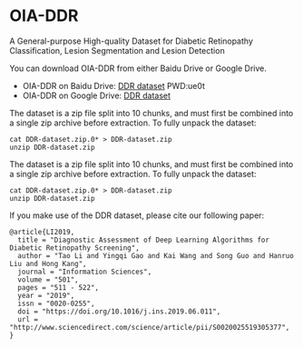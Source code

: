 # OIA-DDR

A General-purpose High-quality Dataset for Diabetic Retinopathy Classification, Lesion Segmentation and Lesion Detection

You can download OIA-DDR from either Baidu Drive or Google Drive.

- OIA-DDR on Baidu Drive: [DDR dataset](https://pan.baidu.com/s/1560JK2pzxTN9Ny1TcmNasQ "悬停显示") PWD:ue0t
- OIA-DDR on Google Drive: [DDR dataset](https://drive.google.com/drive/folders/1z6tSFmxW_aNayUqVxx6h6bY4kwGzUTEC "悬停显示")

The dataset is a zip file split into 10 chunks, and must first be combined into a single zip archive before extraction. To fully unpack the dataset:

```shell
cat DDR-dataset.zip.0* > DDR-dataset.zip
unzip DDR-dataset.zip
```

The dataset is a zip file split into 10 chunks, and must first be combined into a single zip archive before extraction. To fully unpack the dataset:

```shell
cat DDR-dataset.zip.0* > DDR-dataset.zip
unzip DDR-dataset.zip
```

If you make use of the DDR dataset, please cite our following paper:

    @article{LI2019,
      title = "Diagnostic Assessment of Deep Learning Algorithms for Diabetic Retinopathy Screening",
      author = "Tao Li and Yingqi Gao and Kai Wang and Song Guo and Hanruo Liu and Hong Kang",
      journal = "Information Sciences",
      volume = "501",
      pages = "511 - 522",
      year = "2019",
      issn = "0020-0255",
      doi = "https://doi.org/10.1016/j.ins.2019.06.011",
      url = "http://www.sciencedirect.com/science/article/pii/S0020025519305377",
    }
